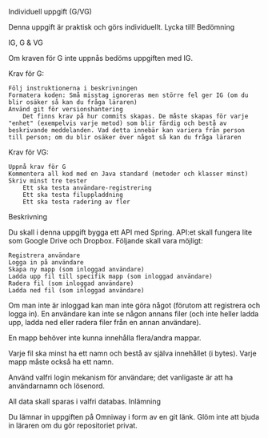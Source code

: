 
Individuell uppgift (G/VG)

Denna uppgift är praktisk och görs individuellt. Lycka till!
Bedömning

IG, G & VG

Om kraven för G inte uppnås bedöms uppgiften med IG.

Krav för G:

    Följ instruktionerna i beskrivningen
    Formatera koden: Små misstag ignoreras men större fel ger IG (om du blir osäker så kan du fråga läraren)
    Använd git för versionshantering
        Det finns krav på hur commits skapas. De måste skapas för varje "enhet" (exempelvis varje metod) som blir färdig och bestå av beskrivande meddelanden. Vad detta innebär kan variera från person till person; om du blir osäker över något så kan du fråga läraren

Krav för VG:

    Uppnå krav för G
    Kommentera all kod med en Java standard (metoder och klasser minst)
    Skriv minst tre tester
        Ett ska testa användare-registrering
        Ett ska testa filuppladdning
        Ett ska testa radering av fler

Beskrivning

Du skall i denna uppgift bygga ett API med Spring. API:et skall fungera lite som Google Drive och Dropbox. Följande skall vara möjligt:

    Registrera användare
    Logga in på användare
    Skapa ny mapp (som inloggad användare)
    Ladda upp fil till specifik mapp (som inloggad användare)
    Radera fil (som inloggad användare)
    Ladda ned fil (som inloggad användare)

Om man inte är inloggad kan man inte göra något (förutom att registrera och logga in). En användare kan inte se någon annans filer (och inte heller ladda upp, ladda ned eller radera filer från en annan användare).

En mapp behöver inte kunna innehålla flera/andra mappar.

Varje fil ska minst ha ett namn och bestå av själva innehållet (i bytes). Varje mapp måste också ha ett namn.

Använd valfri login mekanism för användare; det vanligaste är att ha användarnamn och lösenord.

All data skall sparas i valfri databas.
Inlämning

Du lämnar in uppgiften på Omniway i form av en git länk. Glöm inte att bjuda in läraren om du gör repositoriet privat.
